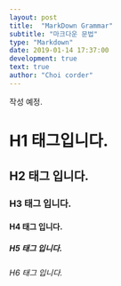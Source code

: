 ```yaml
---
layout: post
title:  "MarkDown Grammar"
subtitle: "마크다운 문법"
type: "Markdown"
date: 2019-01-14 17:37:00
development: true
text: true
author: "Choi corder"
---
```


작성 예정.


# H1 태그입니다.  

## H2 태그 입니다.  

### H3 태그 입니다.  

#### H4 태그 입니다.  

##### H5 태그 입니다.  

###### H6 태그 입니다.  